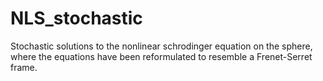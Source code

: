 # NLS_stochastic
Stochastic solutions to the nonlinear schrodinger equation on the sphere, where the equations have been reformulated to resemble a Frenet-Serret frame.
